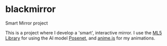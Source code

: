 # blackmirror
Smart Mirror project

This is a project where I develop a 'smart', interactive mirror. 
I use the [ML5 Library](https://ml5js.org/) for using the AI model [Posenet](https://github.com/tensorflow/tfjs-models/tree/master/posenet), and [anime.js](https://animejs.com/) for my animations.
